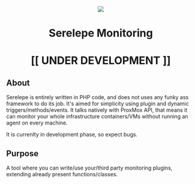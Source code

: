 <p align="center">
   <img src="https://i.pinimg.com/originals/a8/e5/dd/a8e5dd91ab6022e25692c1431c4171ad.jpg"/>
</p>
<h1 align="center">Serelepe Monitoring</h1>
<h1 align="center">[[ UNDER DEVELOPMENT ]]</h1>

## About

Serelepe is entirely written in PHP code, and does not uses any funky ass framework to do its job. It's aimed for simplicity using plugin and dynamic triggers/methods/events.
It talks natively with ProxMox API, that means it can monitor your whole infrastructure containers/VMs without running an agent on every machine.

It is currenlty in development phase, so expect bugs.

## Purpose

A tool where you can write/use your/third party monitoring plugins, extending already present functions/classes.
